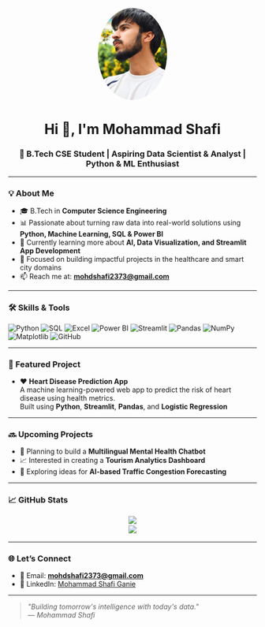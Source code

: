 <p align="center">
  <img src="https://github.com/shafi2365/shafi2365/blob/main/WhatsApp%20Image%202025-07-30%20at%2011.44.58_5fb69dfa.jpg?raw=true" alt="Mohammad Shafi" width="140" style="border-radius: 50%;" />
</p>

<h1 align="center">Hi 👋, I'm Mohammad Shafi</h1>
<h3 align="center">🚀 B.Tech CSE Student | Aspiring Data Scientist & Analyst | Python & ML Enthusiast</h3>

---

### 💡 About Me

- 🎓 B.Tech in **Computer Science Engineering**
- 📊 Passionate about turning raw data into real-world solutions using **Python, Machine Learning, SQL & Power BI**
- 🔬 Currently learning more about **AI, Data Visualization, and Streamlit App Development**
- 🧠 Focused on building impactful projects in the healthcare and smart city domains
- 📫 Reach me at:  **mohdshafi2373@gmail.com**
---

### 🛠️ Skills & Tools

![Python](https://img.shields.io/badge/-Python-3776AB?style=flat&logo=python&logoColor=white)
![SQL](https://img.shields.io/badge/-SQL-003B57?style=flat&logo=postgresql&logoColor=white)
![Excel](https://img.shields.io/badge/-Excel-217346?style=flat&logo=microsoft-excel&logoColor=white)
![Power BI](https://img.shields.io/badge/-Power%20BI-F2C811?style=flat&logo=powerbi&logoColor=black)
![Streamlit](https://img.shields.io/badge/-Streamlit-FF4B4B?style=flat&logo=streamlit&logoColor=white)
![Pandas](https://img.shields.io/badge/-Pandas-150458?style=flat&logo=pandas)
![NumPy](https://img.shields.io/badge/-NumPy-013243?style=flat&logo=numpy)
![Matplotlib](https://img.shields.io/badge/-Matplotlib-11557C?style=flat&logo=matplotlib)
![GitHub](https://img.shields.io/badge/-GitHub-181717?style=flat&logo=github)

---

### 📌 Featured Project

- ❤️ **Heart Disease Prediction App**  
  A machine learning-powered web app to predict the risk of heart disease using health metrics.  
  Built using **Python**, **Streamlit**, **Pandas**, and **Logistic Regression**

---

### 🔜 Upcoming Projects

- 🤖 Planning to build a **Multilingual Mental Health Chatbot**  
- 📈 Interested in creating a **Tourism Analytics Dashboard**
- 🚦 Exploring ideas for **AI-based Traffic Congestion Forecasting**

---

### 📈 GitHub Stats

<p align="center">
  <img src="https://github-readme-stats.vercel.app/api?username=shafi2365&show_icons=true&theme=gruvbox" />
  <br/>
  <img src="https://github-readme-streak-stats.herokuapp.com/?user=shafi2365&theme=gruvbox" />
</p>

---

### 🌐 Let’s Connect

- 📧 Email: **mohdshafi2373@gmail.com**
- 💼 LinkedIn: [Mohammad Shafi Ganie](https://www.linkedin.com/in/mohammad-shafi-ganie-bb318b2bb)
  
---

> _"Building tomorrow's intelligence with today's data."_  
> — *Mohammad Shafi*
